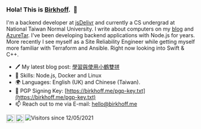 <!-- built by gitlab-ci @ Wed Sep 15 2021 13:04:22 GMT+0000 (Coordinated Universal Time) -->
### Hola! This is [Birkhoff](https://github.com/BirkhoffLee).&nbsp;&nbsp;👋

I'm a backend developer at [jsDelivr](https://www.jsdelivr.com) and currently a CS undergrad at National Taiwan Normal University. I write about computers on my [blog](https://birkhoff.me) and [AzureTar](https://azuretar.com/). I've been developing backend applications with Node.js for years. More recently I see myself as a Site Reliability Engineer while getting myself more familiar with Terraform and Ansible. Right now looking into Swift & C++.

* 🖊 My latest blog post: [學習與使用小鶴雙拼](https://birkhoff.me/%E5%AD%B8%E7%BF%92%E8%88%87%E4%BD%BF%E7%94%A8%E5%B0%8F%E9%B6%B4%E9%9B%99%E6%8B%BC/)
* 🔨 Skills: Node.js, Docker and Linux
* 🌍 Languages: English (UK) and Chinese (Taiwan).
* 🔑 PGP Signing Key: [https://birkhoff.me/pgp-key.txt](https://birkhoff.me/pgp-key.txt)
* 📫 Reach out to me via E-mail: [hello@birkhoff.me](mailto:hello@birkhoff.me)

<a href="https://www.facebook.com/birkhoff.lee">
  <img align="left" alt="My Facebook" width="22px" src="https://cdn.jsdelivr.net/npm/simple-icons@v3/icons/facebook.svg" />
</a>
<a href="https://twitter.com/birkhofflee">
  <img align="left" alt="My Twitter" width="22px" src="https://cdn.jsdelivr.net/npm/simple-icons@v3/icons/twitter.svg" />
</a>

![Visitors since 12/05/2021](https://visitor-badge.glitch.me/badge?page_id=birkhofflee.github.readme)
